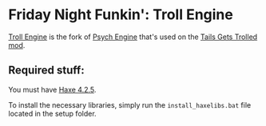 # Friday Night Funkin': Troll Engine

[Troll Engine](https://github.com/riconuts/troll-engine) is the fork of [Psych Engine](https://github.com/ShadowMario/FNF-PsychEngine) that's used on the [Tails Gets Trolled mod](https://gamebanana.com/mods/320596).

## Required stuff:
You must have [Haxe 4.2.5](https://haxe.org/download/version/4.2.5/).

To install the necessary libraries, simply run the `install_haxelibs.bat` file located in the setup folder.